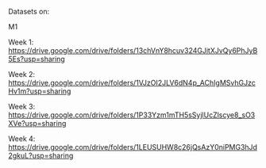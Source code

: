 


Datasets on:

M1

Week 1: https://drive.google.com/drive/folders/13chVnY8hcuv324GJitXJvQy6PhJyB5Es?usp=sharing 

Week 2: https://drive.google.com/drive/folders/1VJzOI2JLV6dN4p_AChIgMSvhGJzcHv1m?usp=sharing

Week 3: https://drive.google.com/drive/folders/1P33Yzm1mTH5sSyjlUcZlscye8_sO3XVe?usp=sharing

Week 4: https://drive.google.com/drive/folders/1LEUSUHW8c26jQsAzY0niPMG3hJd2gkuL?usp=sharing


